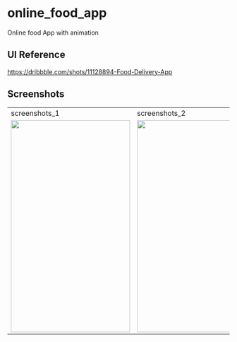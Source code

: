 # online_food_app

Online food App with animation

## UI Reference

https://dribbble.com/shots/11128894-Food-Delivery-App

## Screenshots


<table>
  <tr>
    <td>screenshots_1</td>
     <td>screenshots_2</td>
     <td>screenshots_3</td>
  </tr>
  <tr>
    <td><img src="https://github.com/brinesoftwares/online_food_app/blob/master/screenshots/Screenshot_1.jpg?raw=true" width=270 height=480></td>
    <td><img src="https://github.com/brinesoftwares/online_food_app/blob/master/screenshots/Screenshot_2.jpg?raw=true" width=250 height=480></td>
    <td><img src="https://github.com/brinesoftwares/online_food_app/blob/master/screenshots/Screenshot_3.jpg?raw=true" width=270 height=480></td>
  </tr>
 </table>
